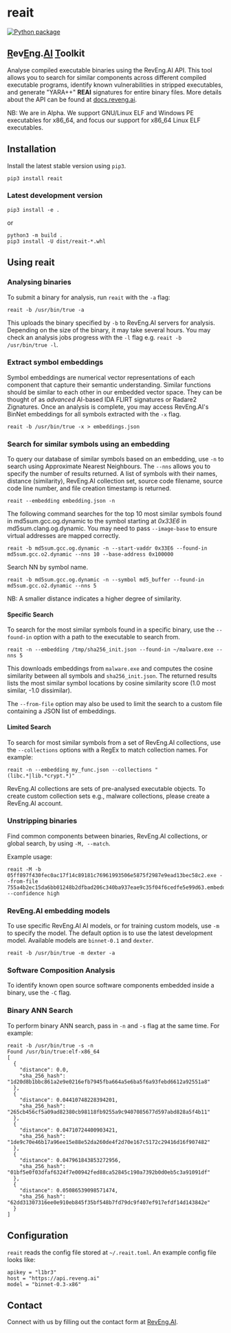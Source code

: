 # reait

[![Python package](https://github.com/RevEngAI/reait/actions/workflows/python-package.yml/badge.svg)](https://github.com/RevEngAI/reait/actions/workflows/python-package.yml)

## <ins>R</ins>ev<ins>E</ins>ng.<ins>AI</ins> <ins>T</ins>oolkit

Analyse compiled executable binaries using the RevEng.AI API. This tool allows you to search for similar components across different compiled executable programs, identify known vulnerabilities in stripped executables, and generate "YARA++" **REAI** signatures for entire binary files. More details about the API can be found at [docs.reveng.ai](https://docs.reveng.ai).

NB: We are in Alpha. We support GNU/Linux ELF and Windows PE executables for x86_64, and focus our support for x86_64 Linux ELF executables. 

## Installation
Install the latest stable version using `pip3`.

```shell
pip3 install reait
```

### Latest development version
```shell
pip3 install -e .
```

or 

```shell
python3 -m build .
pip3 install -U dist/reait-*.whl
```

## Using reait

### Analysing binaries
To submit a binary for analysis, run `reait` with the `-a` flag:

```shell
reait -b /usr/bin/true -a
```

This uploads the binary specified by `-b` to RevEng.AI servers for analysis. Depending on the size of the binary, it may take several hours. You may check an analysis jobs progress with the `-l` flag e.g. `reait -b /usr/bin/true -l`.

### Extract symbol embeddings
Symbol embeddings are numerical vector representations of each component that capture their semantic understanding. Similar functions should be similar to each other in our embedded vector space. They can be thought of as *advanced* AI-based IDA FLIRT signatures or Radare2 Zignatures.
Once an analysis is complete, you may access RevEng.AI's BinNet embeddings for all symbols extracted with the `-x` flag. 

```shell
reait -b /usr/bin/true -x > embeddings.json
```

### Search for similar symbols using an embedding
To query our database of similar symbols based on an embedding, use `-n` to search using Approximate Nearest Neighbours. The `--nns` allows you to specify the number of results returned. A list of symbols with their names, distance (similarity), RevEng.AI collection set, source code filename, source code line number, and file creation timestamp is returned. 

```shell
reait --embedding embedding.json -n
```

The following command searches for the top 10 most similar symbols found in md5sum.gcc.og.dynamic to the symbol starting at _0x33E6_ in md5sum.clang.og.dynamic. You may need to pass `--image-base` to ensure virtual addresses are mapped correctly.

```shell
reait -b md5sum.gcc.og.dynamic -n --start-vaddr 0x33E6 --found-in md5sum.gcc.o2.dynamic --nns 10 --base-address 0x100000
```

Search NN by symbol name.
```shell
reait -b md5sum.gcc.og.dynamic -n --symbol md5_buffer --found-in md5sum.gcc.o2.dynamic --nns 5
```

NB: A smaller distance indicates a higher degree of similarity.

#### Specific Search
To search for the most similar symbols found in a specific binary, use the `--found-in` option with a path to the executable to search from.

```shell
reait -n --embedding /tmp/sha256_init.json --found-in ~/malware.exe --nns 5
``` 

This downloads embeddings from `malware.exe` and computes the cosine similarity between all symbols and `sha256_init.json`. The returned results lists the most similar symbol locations by cosine similarity score (1.0 most similar, -1.0 dissimilar).

The `--from-file` option may also be used to limit the search to a custom file containing a JSON list of embeddings.


#### Limited Search
To search for most similar symbols from a set of RevEng.AI collections, use the `--collections` options with a RegEx to match collection names. For example:

```shell
reait -n --embedding my_func.json --collections "(libc.*|lib.*crypt.*)"
```

RevEng.AI collections are sets of pre-analysed executable objects. To create custom collection sets e.g., malware collections, please create a RevEng.AI account.


### Unstripping binaries

Find common components between binaries, RevEng.AI collections, or global search, by using `-M, --match`.

Example usage: 

```shell
reait -M -b 05ff897f430fec0ac17f14c89181c76961993506e5875f2987e9ead13bec58c2.exe --from-file 755a4b2ec15da6bb01248b2dfbad206c340ba937eae9c35f04f6cedfe5e99d63.embeddings.json --confidence high
```

### RevEng.AI embedding models
To use specific RevEng.AI AI models, or for training custom models, use `-m` to specify the model. The default option is to use the latest development model. Available models are `binnet-0.1` and `dexter`.

```shell
reait -b /usr/bin/true -m dexter -a
```

### Software Composition Analysis
To identify known open source software components embedded inside a binary, use the `-C` flag.


### Binary ANN Search
To perform binary ANN search, pass in `-n` and `-s` flag at the same time. For example:

```shell
reait -b /usr/bin/true -s -n
Found /usr/bin/true:elf-x86_64
[
  {
    "distance": 0.0,
    "sha_256_hash": "1d20d8b1bbc861a2e9e0216efb7945fba664a5e6ba5f6a93febd6612a92551a8"
  },
  {
    "distance": 0.04410748228394201,
    "sha_256_hash": "265cb456cf5a09ad82380cb98118fb9255a9c9407085677d597abd828a5f4b11"
  },
  {
    "distance": 0.04710724400903421,
    "sha_256_hash": "1de9c70e46b17a96ee15e88e52da260de4f2d70e167c5172c29416d16f907482"
  },
  {
    "distance": 0.047961843853272956,
    "sha_256_hash": "01bf5e0f03dfaf6324f7e00942fed88ca52845c190a7392b0d0eb5c3a91091df"
  },
  {
    "distance": 0.05086539098571474,
    "sha_256_hash": "62dd31307316ee0e910eb845f35bf548b7fd79dc9f407ef917efdf14d143842e"
  }
]
```


## Configuration
`reait` reads the config file stored at `~/.reait.toml`. An example config file looks like:

```shell
apikey = "l1br3"
host = "https://api.reveng.ai"
model = "binnet-0.3-x86"
```

## Contact
Connect with us by filling out the contact form at [RevEng.AI](https://reveng.ai).
